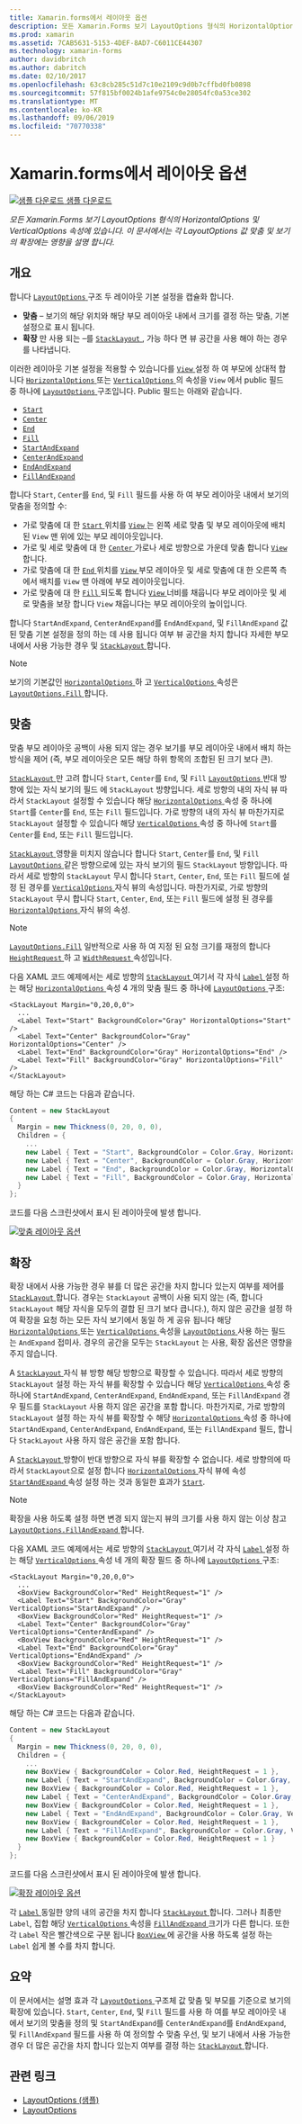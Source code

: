 ```yaml
---
title: Xamarin.forms에서 레이아웃 옵션
description: 모든 Xamarin.Forms 보기 LayoutOptions 형식의 HorizontalOptions 및 VerticalOptions 속성에 있습니다. 이 문서에서는 각 LayoutOptions 값 맞춤 및 보기의 확장에는 영향을 설명 합니다.
ms.prod: xamarin
ms.assetid: 7CAB5631-5153-4DEF-8AD7-C6011CE44307
ms.technology: xamarin-forms
author: davidbritch
ms.author: dabritch
ms.date: 02/10/2017
ms.openlocfilehash: 63c8cb285c51d7c10e2109c9d0b7cffbd0fb0898
ms.sourcegitcommit: 57f815bf0024b1afe9754c0e28054fc0a53ce302
ms.translationtype: MT
ms.contentlocale: ko-KR
ms.lasthandoff: 09/06/2019
ms.locfileid: "70770338"
---
```

# <a name="layout-options-in-xamarinforms"></a>Xamarin.forms에서 레이아웃 옵션

[![샘플 다운로드](~/media/shared/download.png) 샘플 다운로드](https://docs.microsoft.com/samples/xamarin/xamarin-forms-samples/userinterface-layoutoptions)

_모든 Xamarin.Forms 보기 LayoutOptions 형식의 HorizontalOptions 및 VerticalOptions 속성에 있습니다. 이 문서에서는 각 LayoutOptions 값 맞춤 및 보기의 확장에는 영향을 설명 합니다._

## <a name="overview"></a>개요

합니다 [ `LayoutOptions` ](xref:Xamarin.Forms.LayoutOptions) 구조 두 레이아웃 기본 설정을 캡슐화 합니다.

- **맞춤** – 보기의 해당 위치와 해당 부모 레이아웃 내에서 크기를 결정 하는 맞춤, 기본 설정으로 표시 됩니다.
- **확장** 만 사용 되는 –를 [ `StackLayout` ](xref:Xamarin.Forms.StackLayout), 가능 하다 면 뷰 공간을 사용 해야 하는 경우를 나타냅니다.

이러한 레이아웃 기본 설정을 적용할 수 있습니다를 [ `View` ](xref:Xamarin.Forms.View)설정 하 여 부모에 상대적 합니다 [ `HorizontalOptions` ](xref:Xamarin.Forms.View.HorizontalOptions) 또는 [ `VerticalOptions` ](xref:Xamarin.Forms.View.VerticalOptions) 의 속성을 `View` 에서 public 필드 중 하나에 [ `LayoutOptions` ](xref:Xamarin.Forms.LayoutOptions) 구조입니다. Public 필드는 아래와 같습니다.

- [`Start`](xref:Xamarin.Forms.LayoutOptions.Start)
- [`Center`](xref:Xamarin.Forms.LayoutOptions.Center)
- [`End`](xref:Xamarin.Forms.LayoutOptions.End)
- [`Fill`](xref:Xamarin.Forms.LayoutOptions.Fill)
- [`StartAndExpand`](xref:Xamarin.Forms.LayoutOptions.StartAndExpand)
- [`CenterAndExpand`](xref:Xamarin.Forms.LayoutOptions.CenterAndExpand)
- [`EndAndExpand`](xref:Xamarin.Forms.LayoutOptions.EndAndExpand)
- [`FillAndExpand`](xref:Xamarin.Forms.LayoutOptions.FillAndExpand)

합니다 `Start`, `Center`를 `End`, 및 `Fill` 필드를 사용 하 여 부모 레이아웃 내에서 보기의 맞춤을 정의할 수:

- 가로 맞춤에 대 한 [ `Start` ](xref:Xamarin.Forms.LayoutOptions.Start) 위치를 [ `View` ](xref:Xamarin.Forms.View) 는 왼쪽 세로 맞춤 및 부모 레이아웃에 배치 된 `View` 맨 위에 있는 부모 레이아웃입니다.
- 가로 및 세로 맞춤에 대 한 [ `Center` ](xref:Xamarin.Forms.LayoutOptions.Center) 가로나 세로 방향으로 가운데 맞춤 합니다 [ `View` ](xref:Xamarin.Forms.View)합니다.
- 가로 맞춤에 대 한 [ `End` ](xref:Xamarin.Forms.LayoutOptions.End) 위치를 [ `View` ](xref:Xamarin.Forms.View) 부모 레이아웃 및 세로 맞춤에 대 한 오른쪽 측에서 배치를 `View` 맨 아래에 부모 레이아웃입니다.
- 가로 맞춤에 대 한 [ `Fill` ](xref:Xamarin.Forms.LayoutOptions.Fill) 되도록 합니다 [ `View` ](xref:Xamarin.Forms.View) 너비를 채웁니다 부모 레이아웃 및 세로 맞춤을 보장 합니다 `View` 채웁니다는 부모 레이아웃의 높이입니다.

합니다 `StartAndExpand`, `CenterAndExpand`를 `EndAndExpand`, 및 `FillAndExpand` 값 된 맞춤 기본 설정을 정의 하는 데 사용 됩니다 여부 뷰 공간을 차지 합니다 자세한 부모 내에서 사용 가능한 경우 및 [ `StackLayout` ](xref:Xamarin.Forms.StackLayout)합니다.

> [!NOTE]
> 보기의 기본값인 [ `HorizontalOptions` ](xref:Xamarin.Forms.View.HorizontalOptions) 하 고 [ `VerticalOptions` ](xref:Xamarin.Forms.View.VerticalOptions) 속성은 [ `LayoutOptions.Fill` ](xref:Xamarin.Forms.LayoutOptions.Fill)합니다.

<a name="alignment" />

## <a name="alignment"></a>맞춤

맞춤 부모 레이아웃 공백이 사용 되지 않는 경우 보기를 부모 레이아웃 내에서 배치 하는 방식을 제어 (즉, 부모 레이아웃은 모든 해당 하위 항목의 조합된 된 크기 보다 큰).

[ `StackLayout` ](xref:Xamarin.Forms.StackLayout) 만 고려 합니다 `Start`, `Center`를 `End`, 및 `Fill` [ `LayoutOptions` ](xref:Xamarin.Forms.LayoutOptions) 반대 방향에 있는 자식 보기의 필드 에 `StackLayout` 방향입니다. 세로 방향의 내의 자식 뷰 따라서 `StackLayout` 설정할 수 있습니다 해당 [ `HorizontalOptions` ](xref:Xamarin.Forms.View.HorizontalOptions) 속성 중 하나에 `Start`를 `Center`를 `End`, 또는 `Fill` 필드입니다. 가로 방향의 내의 자식 뷰 마찬가지로 `StackLayout` 설정할 수 있습니다 해당 [ `VerticalOptions` ](xref:Xamarin.Forms.View.VerticalOptions) 속성 중 하나에 `Start`를 `Center`를 `End`, 또는 `Fill` 필드입니다.

[ `StackLayout` ](xref:Xamarin.Forms.StackLayout) 영향을 미치지 않습니다 합니다 `Start`, `Center`를 `End`, 및 `Fill` [ `LayoutOptions` ](xref:Xamarin.Forms.LayoutOptions) 같은 방향으로에 있는 자식 보기의 필드 `StackLayout` 방향입니다. 따라서 세로 방향의 `StackLayout` 무시 합니다 `Start`, `Center`, `End`, 또는 `Fill` 필드에 설정 된 경우를 [ `VerticalOptions` ](xref:Xamarin.Forms.View.VerticalOptions) 자식 뷰의 속성입니다. 마찬가지로, 가로 방향의 `StackLayout` 무시 합니다 `Start`, `Center`, `End`, 또는 `Fill` 필드에 설정 된 경우를 [ `HorizontalOptions` ](xref:Xamarin.Forms.View.HorizontalOptions) 자식 뷰의 속성.

> [!NOTE]
> [`LayoutOptions.Fill`](xref:Xamarin.Forms.LayoutOptions.Fill) 일반적으로 사용 하 여 지정 된 요청 크기를 재정의 합니다 [ `HeightRequest` ](xref:Xamarin.Forms.VisualElement.HeightRequest) 하 고 [ `WidthRequest` ](xref:Xamarin.Forms.VisualElement.WidthRequest) 속성입니다.

다음 XAML 코드 예제에서는 세로 방향의 [ `StackLayout` ](xref:Xamarin.Forms.StackLayout) 여기서 각 자식 [ `Label` ](xref:Xamarin.Forms.Label) 설정 하는 해당 [ `HorizontalOptions` ](xref:Xamarin.Forms.View.HorizontalOptions) 속성 4 개의 맞춤 필드 중 하나에 [ `LayoutOptions` ](xref:Xamarin.Forms.LayoutOptions) 구조:

```xaml
<StackLayout Margin="0,20,0,0">
  ...
  <Label Text="Start" BackgroundColor="Gray" HorizontalOptions="Start" />
  <Label Text="Center" BackgroundColor="Gray" HorizontalOptions="Center" />
  <Label Text="End" BackgroundColor="Gray" HorizontalOptions="End" />
  <Label Text="Fill" BackgroundColor="Gray" HorizontalOptions="Fill" />
</StackLayout>
```

해당 하는 C# 코드는 다음과 같습니다.

```csharp
Content = new StackLayout
{
  Margin = new Thickness(0, 20, 0, 0),
  Children = {
    ...
    new Label { Text = "Start", BackgroundColor = Color.Gray, HorizontalOptions = LayoutOptions.Start },
    new Label { Text = "Center", BackgroundColor = Color.Gray, HorizontalOptions = LayoutOptions.Center },
    new Label { Text = "End", BackgroundColor = Color.Gray, HorizontalOptions = LayoutOptions.End },
    new Label { Text = "Fill", BackgroundColor = Color.Gray, HorizontalOptions = LayoutOptions.Fill }
  }
};
```

코드를 다음 스크린샷에서 표시 된 레이아웃에 발생 합니다.

[![](layout-options-images/alignment.png "맞춤 레이아웃 옵션")](layout-options-images/alignment-large.png#lightbox "맞춤 레이아웃 옵션")

<a name="expansion" />

## <a name="expansion"></a>확장

확장 내에서 사용 가능한 경우 뷰를 더 많은 공간을 차지 합니다 있는지 여부를 제어를 [ `StackLayout` ](xref:Xamarin.Forms.StackLayout)합니다. 경우는 `StackLayout` 공백이 사용 되지 않는 (즉, 합니다 `StackLayout` 해당 자식을 모두의 결합 된 크기 보다 큽니다.), 하지 않은 공간을 설정 하 여 확장을 요청 하는 모든 자식 보기에서 동일 하 게 공유 됩니다 해당 [ `HorizontalOptions` ](xref:Xamarin.Forms.View.HorizontalOptions)또는 [ `VerticalOptions` ](xref:Xamarin.Forms.View.VerticalOptions) 속성을 [ `LayoutOptions` ](xref:Xamarin.Forms.LayoutOptions) 사용 하는 필드는 `AndExpand` 접미사. 경우의 공간을 모두는 `StackLayout` 는 사용, 확장 옵션은 영향을 주지 않습니다.

A [ `StackLayout` ](xref:Xamarin.Forms.StackLayout) 자식 뷰 방향 해당 방향으로 확장할 수 있습니다. 따라서 세로 방향의 `StackLayout` 설정 하는 자식 뷰를 확장할 수 있습니다 해당 [ `VerticalOptions` ](xref:Xamarin.Forms.View.VerticalOptions) 속성 중 하나에 `StartAndExpand`, `CenterAndExpand`, `EndAndExpand`, 또는 `FillAndExpand` 경우 필드를 `StackLayout` 사용 하지 않은 공간을 포함 합니다. 마찬가지로, 가로 방향의 `StackLayout` 설정 하는 자식 뷰를 확장할 수 해당 [ `HorizontalOptions` ](xref:Xamarin.Forms.View.HorizontalOptions) 속성 중 하나에 `StartAndExpand`, `CenterAndExpand`, `EndAndExpand`, 또는 `FillAndExpand` 필드, 합니다 `StackLayout` 사용 하지 않은 공간을 포함 합니다.

A [ `StackLayout` ](xref:Xamarin.Forms.StackLayout) 방향이 반대 방향으로 자식 뷰를 확장할 수 없습니다. 세로 방향의에 따라서 `StackLayout`으로 설정 합니다 [ `HorizontalOptions` ](xref:Xamarin.Forms.View.HorizontalOptions) 자식 뷰에 속성 [ `StartAndExpand` ](xref:Xamarin.Forms.LayoutOptions.StartAndExpand) 속성 설정 하는 것과 동일한 효과가 [ `Start`](xref:Xamarin.Forms.LayoutOptions.Start).

> [!NOTE]
> 확장을 사용 하도록 설정 하면 변경 되지 않는지 뷰의 크기를 사용 하지 않는 이상 참고 [ `LayoutOptions.FillAndExpand` ](xref:Xamarin.Forms.LayoutOptions.FillAndExpand)합니다.

다음 XAML 코드 예제에서는 세로 방향의 [ `StackLayout` ](xref:Xamarin.Forms.StackLayout) 여기서 각 자식 [ `Label` ](xref:Xamarin.Forms.Label) 설정 하는 해당 [ `VerticalOptions` ](xref:Xamarin.Forms.View.VerticalOptions) 속성 네 개의 확장 필드 중 하나에 [ `LayoutOptions` ](xref:Xamarin.Forms.LayoutOptions) 구조:

```xaml
<StackLayout Margin="0,20,0,0">
  ...
  <BoxView BackgroundColor="Red" HeightRequest="1" />
  <Label Text="Start" BackgroundColor="Gray" VerticalOptions="StartAndExpand" />
  <BoxView BackgroundColor="Red" HeightRequest="1" />
  <Label Text="Center" BackgroundColor="Gray" VerticalOptions="CenterAndExpand" />
  <BoxView BackgroundColor="Red" HeightRequest="1" />
  <Label Text="End" BackgroundColor="Gray" VerticalOptions="EndAndExpand" />
  <BoxView BackgroundColor="Red" HeightRequest="1" />
  <Label Text="Fill" BackgroundColor="Gray" VerticalOptions="FillAndExpand" />
  <BoxView BackgroundColor="Red" HeightRequest="1" />
</StackLayout>
```

해당 하는 C# 코드는 다음과 같습니다.

```csharp
Content = new StackLayout
{
  Margin = new Thickness(0, 20, 0, 0),
  Children = {
    ...
    new BoxView { BackgroundColor = Color.Red, HeightRequest = 1 },
    new Label { Text = "StartAndExpand", BackgroundColor = Color.Gray, VerticalOptions = LayoutOptions.StartAndExpand },
    new BoxView { BackgroundColor = Color.Red, HeightRequest = 1 },
    new Label { Text = "CenterAndExpand", BackgroundColor = Color.Gray, VerticalOptions = LayoutOptions.CenterAndExpand },
    new BoxView { BackgroundColor = Color.Red, HeightRequest = 1 },
    new Label { Text = "EndAndExpand", BackgroundColor = Color.Gray, VerticalOptions = LayoutOptions.EndAndExpand },
    new BoxView { BackgroundColor = Color.Red, HeightRequest = 1 },
    new Label { Text = "FillAndExpand", BackgroundColor = Color.Gray, VerticalOptions = LayoutOptions.FillAndExpand },
    new BoxView { BackgroundColor = Color.Red, HeightRequest = 1 }
  }
};
```

코드를 다음 스크린샷에서 표시 된 레이아웃에 발생 합니다.

[![](layout-options-images/expansion.png "확장 레이아웃 옵션")](layout-options-images/expansion-large.png#lightbox "확장 레이아웃 옵션")

각 [ `Label` ](xref:Xamarin.Forms.Label) 동일한 양의 내의 공간을 차지 합니다 [ `StackLayout` ](xref:Xamarin.Forms.StackLayout)합니다. 그러나 최종만 `Label`, 집합 해당 [ `VerticalOptions` ](xref:Xamarin.Forms.View.VerticalOptions) 속성을 [ `FillAndExpand` ](xref:Xamarin.Forms.LayoutOptions.FillAndExpand) 크기가 다른 합니다. 또한 각 `Label` 작은 빨간색으로 구분 됩니다 [ `BoxView` ](xref:Xamarin.Forms.BoxView)에 공간을 사용 하도록 설정 하는 `Label` 쉽게 볼 수를 차지 합니다.

## <a name="summary"></a>요약

이 문서에서는 설명 효과 각 [ `LayoutOptions` ](xref:Xamarin.Forms.LayoutOptions) 구조체 값 맞춤 및 부모를 기준으로 보기의 확장에 있습니다. `Start`, `Center`, `End`, 및 `Fill` 필드를 사용 하 여를 부모 레이아웃 내에서 보기의 맞춤을 정의 및 `StartAndExpand`를 `CenterAndExpand`를 `EndAndExpand`, 및 `FillAndExpand` 필드를 사용 하 여 정의할 수 맞춤 우선, 및 보기 내에서 사용 가능한 경우 더 많은 공간을 차지 합니다 있는지 여부를 결정 하는 [ `StackLayout` ](xref:Xamarin.Forms.StackLayout)합니다.

## <a name="related-links"></a>관련 링크

- [LayoutOptions (샘플)](https://docs.microsoft.com/samples/xamarin/xamarin-forms-samples/userinterface-layoutoptions)
- [LayoutOptions](xref:Xamarin.Forms.LayoutOptions)
